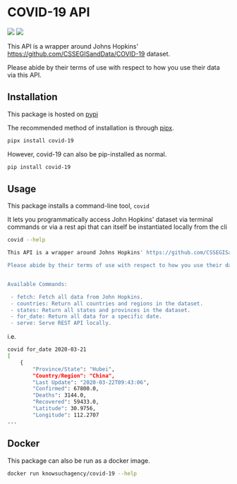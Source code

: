 # COVID-19 API

![](https://github.com/knowsuchagency/covid-19/workflows/black/badge.svg)
![](https://github.com/knowsuchagency/covid-19/workflows/unit%20tests/badge.svg)

This API is a wrapper around Johns Hopkins' https://github.com/CSSEGISandData/COVID-19 dataset.

Please abide by their terms of use with respect to how you use their data via this API.

## Installation

This package is hosted on [pypi](https://pypi.org/project/covid-19/)

The recommended method of installation is through [pipx].
```bash
pipx install covid-19
```
However, covid-19 can also be pip-installed as normal.
```bash
pip install covid-19
```

## Usage

This package installs a command-line tool, `covid`

It lets you programmatically access John Hopkins' dataset via terminal commands
or via a rest api that can itself be instantiated locally from the cli

```bash
covid --help

This API is a wrapper around Johns Hopkins' https://github.com/CSSEGISandData/COVID-19 dataset.

Please abide by their terms of use with respect to how you use their data via this API.


Available Commands:

 - fetch: Fetch all data from John Hopkins.
 - countries: Return all countries and regions in the dataset.
 - states: Return all states and provinces in the dataset.
 - for_date: Return all data for a specific date.
 - serve: Serve REST API locally.

```

i.e.

```bash
covid for_date 2020-03-21
[
    {
        "Province/State": "Hubei",
        "Country/Region": "China",
        "Last Update": "2020-03-22T09:43:06",
        "Confirmed": 67800.0,
        "Deaths": 3144.0,
        "Recovered": 59433.0,
        "Latitude": 30.9756,
        "Longitude": 112.2707
...
```

## Docker

This package can also be run as a docker image.

```bash
docker run knowsuchagency/covid-19 --help
```

[pipx]: https://github.com/pipxproject/pipx
